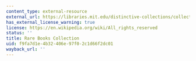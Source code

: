 ```yaml
---
content_type: external-resource
external_url: https://libraries.mit.edu/distinctive-collections/collections/rare-books/
has_external_license_warning: true
license: https://en.wikipedia.org/wiki/All_rights_reserved
status: ''
title: Rare Books Collection
uid: f9fa7d1e-4b32-406e-97f0-2c1d66f2dc01
wayback_url: ''
---
```


